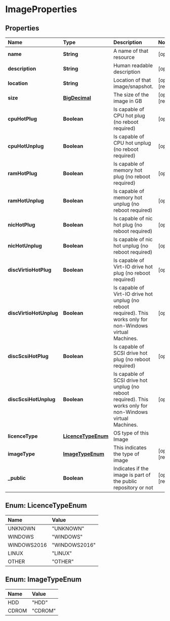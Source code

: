 # ImageProperties

## Properties

| Name | Type | Description | Notes |
| :--- | :--- | :--- | :--- |
| **name** | **String** | A name of that resource | \[optional\] |
| **description** | **String** | Human readable description | \[optional\] |
| **location** | **String** | Location of that image/snapshot. | \[optional\] \[readonly\] |
| **size** | [**BigDecimal**](https://github.com/ionos-cloud/sdk-java/tree/8f2023b15d2a11cc163b3abd7b642806c3db5f2c/docs/BigDecimal.md) | The size of the image in GB | \[optional\] \[readonly\] |
| **cpuHotPlug** | **Boolean** | Is capable of CPU hot plug \(no reboot required\) | \[optional\] |
| **cpuHotUnplug** | **Boolean** | Is capable of CPU hot unplug \(no reboot required\) | \[optional\] |
| **ramHotPlug** | **Boolean** | Is capable of memory hot plug \(no reboot required\) | \[optional\] |
| **ramHotUnplug** | **Boolean** | Is capable of memory hot unplug \(no reboot required\) | \[optional\] |
| **nicHotPlug** | **Boolean** | Is capable of nic hot plug \(no reboot required\) | \[optional\] |
| **nicHotUnplug** | **Boolean** | Is capable of nic hot unplug \(no reboot required\) | \[optional\] |
| **discVirtioHotPlug** | **Boolean** | Is capable of Virt-IO drive hot plug \(no reboot required\) | \[optional\] |
| **discVirtioHotUnplug** | **Boolean** | Is capable of Virt-IO drive hot unplug \(no reboot required\). This works only for non-Windows virtual Machines. | \[optional\] |
| **discScsiHotPlug** | **Boolean** | Is capable of SCSI drive hot plug \(no reboot required\) | \[optional\] |
| **discScsiHotUnplug** | **Boolean** | Is capable of SCSI drive hot unplug \(no reboot required\). This works only for non-Windows virtual Machines. | \[optional\] |
| **licenceType** | [**LicenceTypeEnum**](imageproperties.md#LicenceTypeEnum) | OS type of this Image |  |
| **imageType** | [**ImageTypeEnum**](imageproperties.md#ImageTypeEnum) | This indicates the type of image | \[optional\] \[readonly\] |
| **\_public** | **Boolean** | Indicates if the image is part of the public repository or not | \[optional\] \[readonly\] |

## Enum: LicenceTypeEnum

| Name | Value |
| :--- | :--- |
| UNKNOWN | "UNKNOWN" |
| WINDOWS | "WINDOWS" |
| WINDOWS2016 | "WINDOWS2016" |
| LINUX | "LINUX" |
| OTHER | "OTHER" |

## Enum: ImageTypeEnum

| Name | Value |
| :--- | :--- |
| HDD | "HDD" |
| CDROM | "CDROM" |

